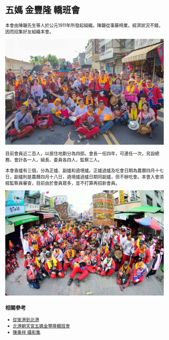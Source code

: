 # 五媽 金豐隆 轎班會

本會由陳韞先生等人於公元1911年所發起組織。陳韞從事藤椅業，經濟狀況不錯，因而招集好友組織本會。

![2015年 五媽會（陳秉祥 攝）](img/001.jpg)

目前會員近二百人，以居住地劃分為四部。會長一任四年，可連任一次，另設總務、會計各一人，組長、委員各四人，監察三人。

本會香爐有三個，分為正爐、副爐和遶境爐。正爐過爐及吃會日期為農曆四月十七日，副爐則是農曆四月十八日，遶境爐過爐日期同副爐，但不辦吃會。本會入會須經監察員審查，目前由於會員眾多，並不打算再招新會員。

![五媽會全體合照（引自 北港朝天宮五媽金豐隆轎班會）](img/002.jpg)


### 相關參考
* [從笨港到北港](http://www.cuy.ylc.edu.tw/~cuy14/eBook/ch3-4.htm)
* [北港朝天宮五媽金豐隆轎班會](https://www.facebook.com/%E5%8C%97%E6%B8%AF%E6%9C%9D%E5%A4%A9%E5%AE%AE%E4%BA%94%E5%AA%BD%E9%87%91%E8%B1%90%E9%9A%86%E8%BD%8E%E7%8F%AD%E6%9C%83-639262846158657/)
* [陳秉祥 攝影集](https://www.facebook.com/profile.php?id=100000217740800)
